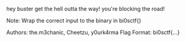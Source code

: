 hey buster get the hell outta the way! you're blocking the road!

Note: Wrap the correct input to the binary in bi0sctf{}

Authors: the.m3chanic, Cheetzu, y0urk4rma
Flag Format:
bi0sctf{...}

